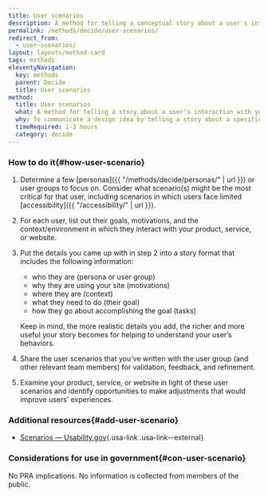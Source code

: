 ```yaml
---
title: User scenarios
description: A method for telling a conceptual story about a user's interaction with your website, focusing on the what, how, and why.
permalink: /methods/decide/user-scenarios/
redirect_from:
  - user-scenarios/
layout: layouts/method-card
tags: methods
eleventyNavigation:
  key: methods
  parent: Decide
  title: User scenarios
method:
  title: User scenarios
  what: A method for telling a story about a user’s interaction with your product, service, or website, focusing on the what, how, and why.
  why: To communicate a design idea by telling a story about a specific interaction for a specific user. Through creating user scenarios, you’ll identify what the user’s motivations are for using your product, service, or website, as well as their expectations and goals. User scenarios help teams consider both how the same user’s needs might vary depending on their context and how a diverse group of users in the same scenario might have different needs. By constructing user scenarios, you can help the team answer questions about how accessible, inclusive, and adaptive your product, service, or website is.
  timeRequired: 1-3 hours
  category: decide
---
```


### How to do it{#how-user-scenario}

1. Determine a few [personas]({{ "/methods/decide/personas/" | url }}) or user groups to focus on. Consider what scenario(s) might be the most critical for that user, including scenarios in which users face limited [accessibility]({{ "/accessibility/" | url }}).
1. For each user, list out their goals, motivations, and the context/environment in which they interact with your product, service, or website.
1. Put the details you came up with in step 2 into a story format that includes the following information:
    * who they are (persona or user group)
    * why they are using your site (motivations)
    * where they are (context)
    * what they need to do (their goal)
    * how they go about accomplishing the goal (tasks)

    Keep in mind, the more realistic details you add, the richer and more useful your story becomes for helping to understand your user’s behaviors.

1. Share the user scenarios that you’ve written with the user group (and other relevant team members) for validation, feedback, and refinement.
1. Examine your product, service, or website in light of these user scenarios and identify opportunities to make adjustments that would improve users’ experiences.

<section class="method--section method--section--additional-resources" markdown="1">

### Additional resources{#add-user-scenario}

- [Scenarios — Usability.gov](https://www.usability.gov/how-to-and-tools/methods/scenarios.html){.usa-link .usa-link--external}

</section>

<section class="method--section method--section--government-considerations" markdown="1" >

### Considerations for use in government{#con-user-scenario}

No PRA implications. No information is collected from members of the public.
</section>
